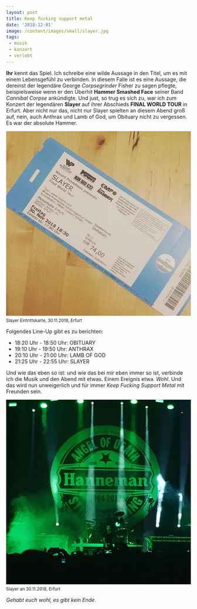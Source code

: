```yaml
---
layout: post
title: Keep fucking support metal
date: '2018-12-01'
image: /content/images/small/slayer.jpg
tags:
 - musik
 - konzert
 - verlebt
---
```


**Ihr** kennt das Spiel. Ich schreibe eine wilde Aussage in den Titel, um es mit einem Lebensgefühl zu verbinden. In diesem Falle ist es eine Aussage, die dereinst der legendäre George *Corpsegrinder* Fisher zu sagen pflegte, beispielsweise wenn er den Überhit **Hammer Smashed Face** seiner Band *Cannibal Corpse* ankündigte. Und just, so trug es sich zu, war ich zum Konzert der legendären **Slayer** auf ihrer Abschieds **FINAL WORLD TOUR** in Erfurt. Aber nicht nur das, nicht nur Slayer spielten an diesem Abend groß auf, nein, auch Anthrax und Lamb of God, um Obituary nicht zu vergessen. Es war der absolute Hammer.

![Slayer an 30.11.2018, Erfurt](/assets/2018/slayer1.jpg)
<small>Slayer Eintrittskarte, 30.11.2018, Erfurt</small>

Folgendes Line-Up gibt es zu berichten:

* 18:20 Uhr - 18:50 Uhr: OBITUARY
* 19:10 Uhr - 19:50 Uhr: ANTHRAX
* 20:10 Uhr - 21:00 Uhr: LAMB OF GOD
* 21:25 Uhr - 22:55 Uhr: SLAYER

Und wie das eben so ist: und wie das bei *mir* eben immer so ist, verbinde ich die Musik und den Abend mit etwas. Einem Ereignis etwa. *Wohl*. Und das wird nun unweigerlich und für immer *Keep Fucking Support Metal* mit Freunden sein.

![Slayer an 30.11.2018, Erfurt](/assets/2018/slayer2.jpg)
<small>Slayer an 30.11.2018, Erfurt</small>

*Gehabt euch wohl, es gibt kein Ende*.
